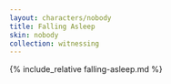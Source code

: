 ```yaml
---
layout: characters/nobody
title: Falling Asleep
skin: nobody
collection: witnessing
---
```

{% include_relative falling-asleep.md %}